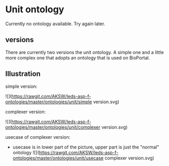 # Unit ontology

Currently no ontology available. Try again later.

## versions

There are currently two versions the unit ontology. A simple one and a little more complex one that adopts an ontology that is used on BioPortal.

## Illustration
simple version:

![](https://rawgit.com/AKSW/leds-asp-f-ontologies/master/ontologies/unit/simple version.svg)

complexer version:

![](https://rawgit.com/AKSW/leds-asp-f-ontologies/master/ontologies/unit/complexer version.svg)

usecase of complexer version:

* usecase is in lower part of the picture, upper part is just the "normal" ontology
![](https://rawgit.com/AKSW/leds-asp-f-ontologies/master/ontologies/unit/usecase complexer version.svg)

